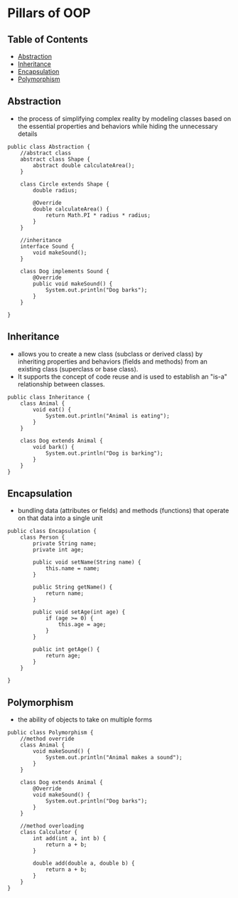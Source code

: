 # Pillars of OOP

## Table of Contents
- [Abstraction](#abstraction)
- [Inheritance](#inheritance)
- [Encapsulation](#encapsulation)
- [Polymorphism](#polymorphism)

## Abstraction
- the process of simplifying complex reality by modeling classes based on the essential properties and behaviors while hiding the unnecessary details<br>

```
public class Abstraction {
    //abstract class
    abstract class Shape {
        abstract double calculateArea();
    }

    class Circle extends Shape {
        double radius;

        @Override
        double calculateArea() {
            return Math.PI * radius * radius;
        }
    }

    //inheritance
    interface Sound {
        void makeSound();
    }

    class Dog implements Sound {
        @Override
        public void makeSound() {
            System.out.println("Dog barks");
        }
    }

}
```

## Inheritance
- allows you to create a new class (subclass or derived class) by inheriting properties and behaviors (fields and methods) from an existing class (superclass or base class).<br>
- It supports the concept of code reuse and is used to establish an "is-a" relationship between classes.<br>

```
public class Inheritance {
    class Animal {
        void eat() {
            System.out.println("Animal is eating");
        }
    }

    class Dog extends Animal {
        void bark() {
            System.out.println("Dog is barking");
        }
    }
}
```

## Encapsulation
- bundling data (attributes or fields) and methods (functions) that operate on that data into a single unit<br>

```
public class Encapsulation {
    class Person {
        private String name;
        private int age;

        public void setName(String name) {
            this.name = name;
        }

        public String getName() {
            return name;
        }

        public void setAge(int age) {
            if (age >= 0) {
                this.age = age;
            }
        }

        public int getAge() {
            return age;
        }
    }

}
```

## Polymorphism
- the ability of objects to take on multiple forms<br>

```
public class Polymorphism {
    //method override
    class Animal {
        void makeSound() {
            System.out.println("Animal makes a sound");
        }
    }

    class Dog extends Animal {
        @Override
        void makeSound() {
            System.out.println("Dog barks");
        }
    }

    //method overloading
    class Calculator {
        int add(int a, int b) {
            return a + b;
        }

        double add(double a, double b) {
            return a + b;
        }
    }
}
```